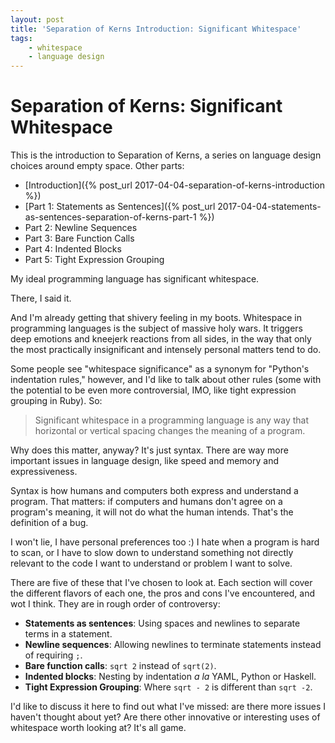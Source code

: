 ```yaml
---
layout: post
title: 'Separation of Kerns Introduction: Significant Whitespace'
tags:
    - whitespace
    - language design
---
```


Separation of Kerns: Significant Whitespace
===========================================

This is the introduction to Separation of Kerns, a series on language design choices around empty space. Other parts:

* [Introduction]({% post_url 2017-04-04-separation-of-kerns-introduction %})
* [Part 1: Statements as Sentences]({% post_url 2017-04-04-statements-as-sentences-separation-of-kerns-part-1 %})
* Part 2: Newline Sequences
* Part 3: Bare Function Calls
* Part 4: Indented Blocks
* Part 5: Tight Expression Grouping

My ideal programming language has significant whitespace.

There, I said it.

And I'm already getting that shivery feeling in my boots. Whitespace in programming languages is the subject of massive holy wars. It triggers deep emotions and kneejerk reactions from all sides, in the way that only the most practically insignificant and intensely personal matters tend to do.

Some people see "whitespace significance" as a synonym for "Python's indentation rules," however, and I'd like to talk about other rules (some with the potential to be even more controversial, IMO, like tight expression grouping in Ruby). So:

> Significant whitespace in a programming language is any way that horizontal or vertical spacing changes the meaning of a program.

Why does this matter, anyway? It's just syntax. There are way more important issues in language design, like speed and memory and expressiveness.

Syntax is how humans and computers both express and understand a program. That matters: if computers and humans don't agree on a program's meaning, it will not do what the human intends. That's the definition of a bug.

I won't lie, I have personal preferences too :) I hate when a program is hard to scan, or I have to slow down to understand something not directly relevant to the code I want to understand or problem I want to solve.

There are five of these that I've chosen to look at. Each section will cover the different flavors of each one, the pros and cons I've encountered, and wot I think. They are in rough order of controversy:

* **Statements as sentences**: Using spaces and newlines to separate terms in a statement.
* **Newline sequences**: Allowing newlines to terminate statements instead of requiring `;`.
* **Bare function calls**: `sqrt 2` instead of `sqrt(2)`.
* **Indented blocks**: Nesting by indentation *a la* YAML, Python or Haskell.
* **Tight Expression Grouping**: Where `sqrt - 2` is different than `sqrt -2`.

I'd like to discuss it here to find out what I've missed: are there more issues I haven't thought about yet? Are there other innovative or interesting uses of whitespace worth looking at? It's all game.